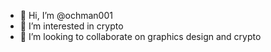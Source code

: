 - 👋 Hi, I’m @ochman001
- 👀 I’m interested in crypto 
- 💞️ I’m looking to collaborate on graphics design and crypto 
  

<!---
ochman001/ochman001 is a ✨ special ✨ repository because its `README.md` (this file) appears on your GitHub profile.
You can click the Preview link to take a look at your changes.
--->
